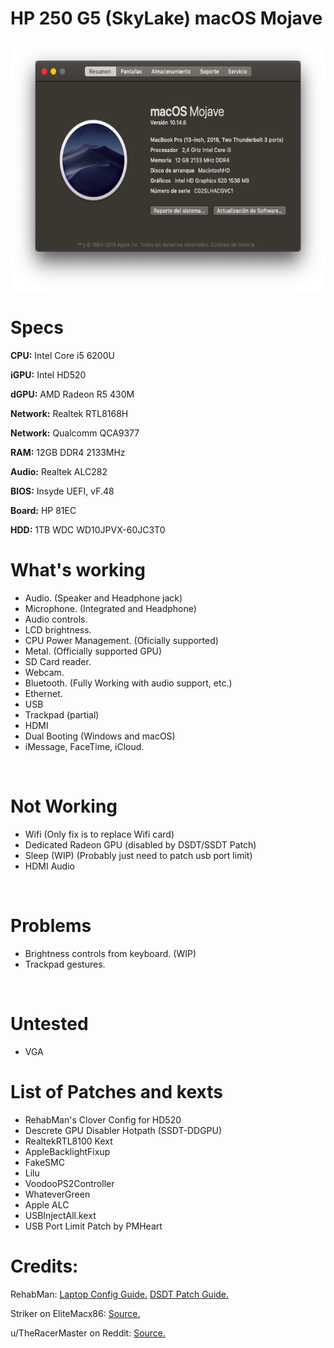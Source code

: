 # HP 250 G5 (SkyLake) macOS Mojave

<img src="https://github.com/crownvirus99/HP250G5-Hackintosh/blob/master/Captura%20de%20Pantalla%202020-06-15%20a%20la(s)%2000.46.16.png?raw=true" height="400px">

Specs
======
**CPU:** Intel Core i5 6200U

**iGPU:** Intel HD520

**dGPU:** AMD Radeon R5 430M

**Network:** Realtek RTL8168H

**Network:** Qualcomm QCA9377

**RAM:** 12GB DDR4 2133MHz

**Audio:** Realtek ALC282

**BIOS:** Insyde UEFI, vF.48

**Board:** HP 81EC

**HDD:** 1TB WDC WD10JPVX-60JC3T0 

What's working
============
* Audio. (Speaker and Headphone jack)
* Microphone. (Integrated and Headphone)
* Audio controls.
* LCD brightness.
* CPU Power Management. (Oficially supported)
* Metal. (Officially supported GPU)
* SD Card reader.
* Webcam.
* Bluetooth. (Fully Working with audio support, etc.)
* Ethernet.
* USB
* Trackpad (partial)
* HDMI
* Dual Booting (Windows and macOS)
* iMessage, FaceTime, iCloud.

&nbsp;

Not Working
=======
* Wifi (Only fix is to replace Wifi card)
* Dedicated Radeon GPU (disabled by DSDT/SSDT Patch)
* Sleep (WIP) (Probably just need to patch usb port limit)
* HDMI Audio

&nbsp;

Problems
=======
* Brightness controls from keyboard. (WIP)
* Trackpad gestures.

&nbsp;

Untested
=======
* VGA


List of Patches and kexts
==================
* RehabMan's Clover Config for HD520
* Descrete GPU Disabler Hotpath (SSDT-DDGPU)
* RealtekRTL8100 Kext
* AppleBacklightFixup
* FakeSMC
* Lilu
* VoodooPS2Controller
* WhateverGreen
* Apple ALC
* USBInjectAll.kext
* USB Port Limit Patch by PMHeart

Credits:
==================
RehabMan: [Laptop Config Guide.](https://github.com/RehabMan/OS-X-Clover-Laptop-Config) [DSDT Patch Guide.](https://www.tonymacx86.com/threads/guide-patching-laptop-dsdt-ssdts.152573/)

Striker on EliteMacx86: [Source.](https://www.elitemacx86.com/threads/guide-dell-inspiron-5559-intel-core-i5-6200u-8gb-ram-intel-hd-graphics-520.331/)

u/TheRacerMaster on Reddit: [Source.](https://www.reddit.com/r/hackintosh/comments/4e23w6/guide_native_audio_with_clover_applealckext/)
